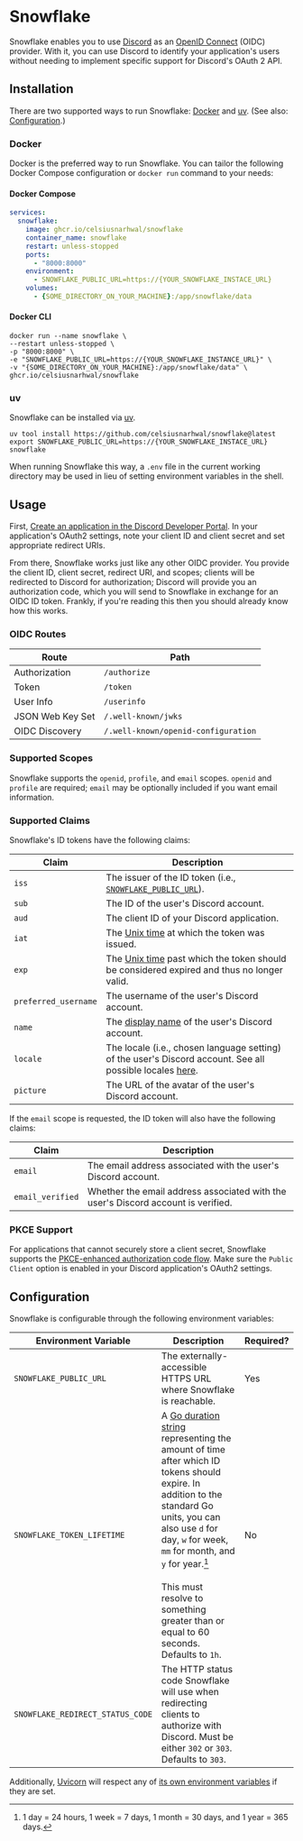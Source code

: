 # Snowflake

Snowflake enables you to use [Discord](https://discord.com) as
an [OpenID Connect](https://auth0.com/docs/authenticate/protocols/openid-connect-protocol) (OIDC) provider. With it, you
can use Discord to identify your application's users without needing to implement specific support for Discord's OAuth 2 
API.

## Installation

There are two supported ways to run Snowflake: [Docker](https://docs.docker.com) and [uv](https://docs.astral.sh/uv).
(See also: [Configuration](#configuration).)

### Docker

Docker is the preferred way to run Snowflake. You can tailor the following Docker Compose configuration or
`docker run` command to your needs:

#### Docker Compose

```yaml
services:
  snowflake:
    image: ghcr.io/celsiusnarhwal/snowflake
    container_name: snowflake
    restart: unless-stopped
    ports:
      - "8000:8000"
    environment:
      - SNOWFLAKE_PUBLIC_URL=https://{YOUR_SNOWFLAKE_INSTACE_URL}
    volumes:
      - {SOME_DIRECTORY_ON_YOUR_MACHINE}:/app/snowflake/data
```

#### Docker CLI

```shell
docker run --name snowflake \
--restart unless-stopped \
-p "8000:8000" \
-e "SNOWFLAKE_PUBLIC_URL=https://{YOUR_SNOWFLAKE_INSTANCE_URL}" \
-v "{SOME_DIRECTORY_ON_YOUR_MACHINE}:/app/snowflake/data" \
ghcr.io/celsiusnarhwal/snowflake
```

### uv

Snowflake can be installed via [uv](https://docs.astral.sh/uv).

```shell
uv tool install https://github.com/celsiusnarhwal/snowflake@latest
export SNOWFLAKE_PUBLIC_URL=https://{YOUR_SNOWFLAKE_INSTACE_URL}
snowflake
```

When running Snowflake this way, a `.env` file in the current working directory may be used in lieu
of setting environment variables in the shell.

## Usage

First, [Create an application in the Discord Developer Portal](https://discord.com/developers/applications). In your
application's OAuth2 settings, note your client ID and client secret and set appropriate redirect URIs.

From there, Snowflake works just like any other OIDC provider. You provide the client ID, client secret,
redirect URI, and scopes; clients will be redirected to Discord for authorization; Discord will provide you
an authorization code, which you will send to Snowflake in exchange for an OIDC ID token. Frankly, if you're reading
this then you should already know how this works.

### OIDC Routes

| **Route**        | **Path**                            |
|------------------|-------------------------------------|
| Authorization    | `/authorize`                        |
| Token            | `/token`                            |
| User Info        | `/userinfo`                         |
| JSON Web Key Set | `/.well-known/jwks`                 |
| OIDC Discovery   | `/.well-known/openid-configuration` |

### Supported Scopes

Snowflake supports the `openid`, `profile`, and `email` scopes. `openid` and `profile` are required; `email` may be
optionally included if you want email information.

### Supported Claims

Snowflake's ID tokens have the following claims:

| **Claim**            | **Description**                                                                                                                                                          |
|----------------------|--------------------------------------------------------------------------------------------------------------------------------------------------------------------------|
| `iss`                | The issuer of the ID token (i.e., [`SNOWFLAKE_PUBLIC_URL`](#configuration)).                                                                                             |
| `sub`                | The ID of the user's Discord account.                                                                                                                                    |
| `aud`                | The client ID of your Discord application.                                                                                                                               |
| `iat`                | The [Unix time](https://en.wikipedia.org/wiki/Unix_time) at which the token was issued.                                                                                  |
| `exp`                | The [Unix time](https://en.wikipedia.org/wiki/Unix_time) past which the token should be considered expired and thus no longer valid.                                     |
| `preferred_username` | The username of the user's Discord account.                                                                                                                              |
| `name`               | The [display name](https://support.discord.com/hc/en-us/articles/12620128861463-New-Usernames-Display-Names#h_01GXPQABMYGEHGPRJJXJMPHF5C) of the user's Discord account. |
| `locale`             | The locale (i.e., chosen language setting) of the user's Discord account. See all possible locales [here](https://discord.com/developers/docs/reference#locales).        |
| `picture`            | The URL of the avatar of the user's Discord account.                                                                                                                     |

If the `email` scope is requested, the ID token will also have the following claims:

| **Claim**        | **Description**                                                                   |
|------------------|-----------------------------------------------------------------------------------|
| `email`          | The email address associated with the user's Discord account.                     |
| `email_verified` | Whether the email address associated with the user's Discord account is verified. |

### PKCE Support

For applications that cannot securely store a client secret, Snowflake supports the
[PKCE-enhanced authorization code flow](https://auth0.com/docs/get-started/authentication-and-authorization-flow/authorization-code-flow-with-pkce).
Make sure the `Public Client` option is enabled in your Discord application's OAuth2 settings.

## Configuration

Snowflake is configurable through the following environment variables:

| **Environment Variable**         | **Description**                                                                                                                                                                                                                                                                                                                                           | **Required?** |
|----------------------------------|-----------------------------------------------------------------------------------------------------------------------------------------------------------------------------------------------------------------------------------------------------------------------------------------------------------------------------------------------------------|---------------|
| `SNOWFLAKE_PUBLIC_URL`           | The externally-accessible HTTPS URL where Snowflake is reachable.                                                                                                                                                                                                                                                                                         | Yes           |
| `SNOWFLAKE_TOKEN_LIFETIME`       | A [Go duration string](https://pkg.go.dev/time#ParseDuration) representing the amount of time after which ID tokens should expire. In addition to the standard Go units, you can also use `d` for day, `w` for week, `mm` for month, and `y` for year.[^1]<br/><br/>This must resolve to something greater than or equal to 60 seconds. Defaults to `1h`. | No            |
| `SNOWFLAKE_REDIRECT_STATUS_CODE` | The HTTP status code Snowflake will use when redirecting clients to authorize with Discord. Must be either `302` or `303`. Defaults to `303`.                                                                                                                                                                                                             |               |

Additionally, [Uvicorn](https://www.uvicorn.org/) will respect any
of [its own environment variables](https://www.uvicorn.org/settings/) if they are set.

[^1]: 1 day = 24 hours, 1 week = 7 days, 1 month = 30 days, and 1 year = 365 days.
